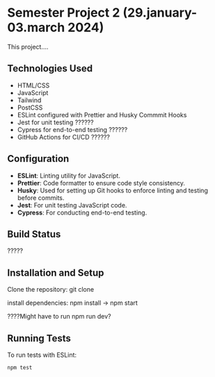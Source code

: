 # Semester Project 2 (29.january-03.march 2024)

This project....

## Technologies Used

- HTML/CSS
- JavaScript
- Tailwind
- PostCSS
- ESLint configured with Prettier and Husky Commmit Hooks
- Jest for unit testing ??????
- Cypress for end-to-end testing ??????
- GitHub Actions for CI/CD ??????

## Configuration

- **ESLint**: Linting utility for JavaScript.
- **Prettier**: Code formatter to ensure code style consistency.
- **Husky**: Used for setting up Git hooks to enforce linting and testing before commits.
- **Jest**: For unit testing JavaScript code.
- **Cypress**: For conducting end-to-end testing.

## Build Status

?????

## Installation and Setup

Clone the repository:
git clone

install dependencies:
npm install -> npm start

????Might have to run npm run dev?

## Running Tests

To run tests with ESLint:

```bash
npm test
```
